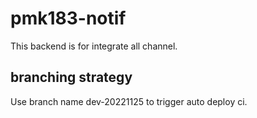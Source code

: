 # pmk183-notif
This backend is for integrate all channel.

## branching strategy
Use branch name dev-20221125 to trigger auto deploy ci.



